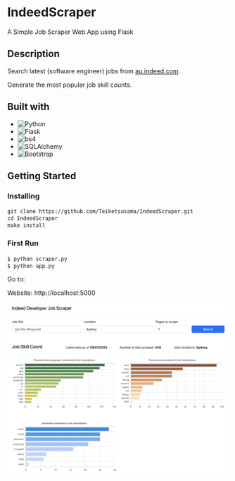 # IndeedScraper

A Simple Job Scraper Web App using Flask

## Description

Search latest (software engineer) jobs from [au.indeed.com](https://au.indeed.com/).

Generate the most popular job skill counts.

## Built with

* ![Python](https://img.shields.io/badge/Python_3.9-%23eeeeee?style=for-the-badge&logo=python)
* ![Flask](https://img.shields.io/badge/Flask-%23eeeeee?style=for-the-badge&logo=Flask&logoColor=black)
* ![bs4](https://img.shields.io/badge/beautifulsoup4-%23eeeeee?style=for-the-badge&logo=pypi)
* ![SQLAlchemy](https://img.shields.io/badge/SQLAlchemy-%23eeeeee?style=for-the-badge&logo=pypi)
* ![Bootstrap](https://img.shields.io/badge/Bootstrap-%23eeeeee?style=for-the-badge&logo=bootstrap)


## Getting Started

### Installing

```
git clone https://github.com/Teiketsusama/IndeedScraper.git
cd IndeedScraper
make install
```

### First Run
```
$ python scraper.py
$ python app.py
```
Go to:

Website: http://localhost:5000

![template_img](https://github.com/Teiketsusama/IndeedScraper/blob/master/template.png)
